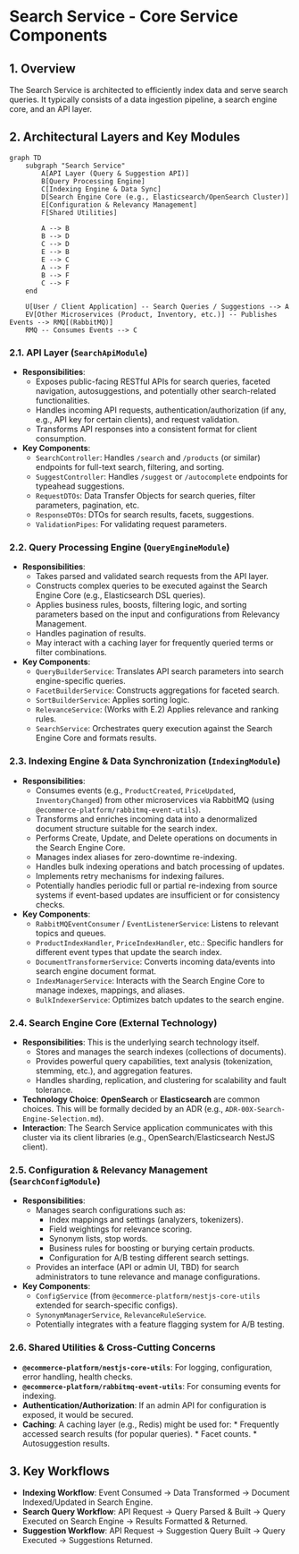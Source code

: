 # Search Service - Core Service Components

## 1. Overview

The Search Service is architected to efficiently index data and serve search queries. It typically consists of a data ingestion pipeline, a search engine core, and an API layer.

## 2. Architectural Layers and Key Modules

```mermaid
graph TD
    subgraph "Search Service"
        A[API Layer (Query & Suggestion API)]
        B[Query Processing Engine]
        C[Indexing Engine & Data Sync]
        D[Search Engine Core (e.g., Elasticsearch/OpenSearch Cluster)]
        E[Configuration & Relevancy Management]
        F[Shared Utilities]

        A --> B
        B --> D
        C --> D
        E --> B
        E --> C
        A --> F
        B --> F
        C --> F
    end

    U[User / Client Application] -- Search Queries / Suggestions --> A
    EV[Other Microservices (Product, Inventory, etc.)] -- Publishes Events --> RMQ[(RabbitMQ)]
    RMQ -- Consumes Events --> C
```

### 2.1. API Layer (`SearchApiModule`)

*   **Responsibilities**:
    *   Exposes public-facing RESTful APIs for search queries, faceted navigation, autosuggestions, and potentially other search-related functionalities.
    *   Handles incoming API requests, authentication/authorization (if any, e.g., API key for certain clients), and request validation.
    *   Transforms API responses into a consistent format for client consumption.
*   **Key Components**:
    *   `SearchController`: Handles `/search` and `/products` (or similar) endpoints for full-text search, filtering, and sorting.
    *   `SuggestController`: Handles `/suggest` or `/autocomplete` endpoints for typeahead suggestions.
    *   `RequestDTOs`: Data Transfer Objects for search queries, filter parameters, pagination, etc.
    *   `ResponseDTOs`: DTOs for search results, facets, suggestions.
    *   `ValidationPipes`: For validating request parameters.

### 2.2. Query Processing Engine (`QueryEngineModule`)

*   **Responsibilities**:
    *   Takes parsed and validated search requests from the API layer.
    *   Constructs complex queries to be executed against the Search Engine Core (e.g., Elasticsearch DSL queries).
    *   Applies business rules, boosts, filtering logic, and sorting parameters based on the input and configurations from Relevancy Management.
    *   Handles pagination of results.
    *   May interact with a caching layer for frequently queried terms or filter combinations.
*   **Key Components**:
    *   `QueryBuilderService`: Translates API search parameters into search engine-specific queries.
    *   `FacetBuilderService`: Constructs aggregations for faceted search.
    *   `SortBuilderService`: Applies sorting logic.
    *   `RelevanceService`: (Works with E.2) Applies relevance and ranking rules.
    *   `SearchService`: Orchestrates query execution against the Search Engine Core and formats results.

### 2.3. Indexing Engine & Data Synchronization (`IndexingModule`)

*   **Responsibilities**:
    *   Consumes events (e.g., `ProductCreated`, `PriceUpdated`, `InventoryChanged`) from other microservices via RabbitMQ (using `@ecommerce-platform/rabbitmq-event-utils`).
    *   Transforms and enriches incoming data into a denormalized document structure suitable for the search index.
    *   Performs Create, Update, and Delete operations on documents in the Search Engine Core.
    *   Manages index aliases for zero-downtime re-indexing.
    *   Handles bulk indexing operations and batch processing of updates.
    *   Implements retry mechanisms for indexing failures.
    *   Potentially handles periodic full or partial re-indexing from source systems if event-based updates are insufficient or for consistency checks.
*   **Key Components**:
    *   `RabbitMQEventConsumer` / `EventListenerService`: Listens to relevant topics and queues.
    *   `ProductIndexHandler`, `PriceIndexHandler`, etc.: Specific handlers for different event types that update the search index.
    *   `DocumentTransformerService`: Converts incoming data/events into search engine document format.
    *   `IndexManagerService`: Interacts with the Search Engine Core to manage indexes, mappings, and aliases.
    *   `BulkIndexerService`: Optimizes batch updates to the search engine.

### 2.4. Search Engine Core (External Technology)

*   **Responsibilities**: This is the underlying search technology itself.
    *   Stores and manages the search indexes (collections of documents).
    *   Provides powerful query capabilities, text analysis (tokenization, stemming, etc.), and aggregation features.
    *   Handles sharding, replication, and clustering for scalability and fault tolerance.
*   **Technology Choice**: **OpenSearch** or **Elasticsearch** are common choices. This will be formally decided by an ADR (e.g., `ADR-00X-Search-Engine-Selection.md`).
*   **Interaction**: The Search Service application communicates with this cluster via its client libraries (e.g., OpenSearch/Elasticsearch NestJS client).

### 2.5. Configuration & Relevancy Management (`SearchConfigModule`)

*   **Responsibilities**:
    *   Manages search configurations such as:
        *   Index mappings and settings (analyzers, tokenizers).
        *   Field weightings for relevance scoring.
        *   Synonym lists, stop words.
        *   Business rules for boosting or burying certain products.
        *   Configuration for A/B testing different search settings.
    *   Provides an interface (API or admin UI, TBD) for search administrators to tune relevance and manage configurations.
*   **Key Components**:
    *   `ConfigService` (from `@ecommerce-platform/nestjs-core-utils` extended for search-specific configs).
    *   `SynonymManagerService`, `RelevanceRuleService`.
    *   Potentially integrates with a feature flagging system for A/B testing.

### 2.6. Shared Utilities & Cross-Cutting Concerns

*   **`@ecommerce-platform/nestjs-core-utils`**: For logging, configuration, error handling, health checks.
*   **`@ecommerce-platform/rabbitmq-event-utils`**: For consuming events for indexing.
*   **Authentication/Authorization**: If an admin API for configuration is exposed, it would be secured.
*   **Caching**: A caching layer (e.g., Redis) might be used for: 
        *   Frequently accessed search results (for popular queries).
        *   Facet counts.
        *   Autosuggestion results.

## 3. Key Workflows

*   **Indexing Workflow**: Event Consumed -> Data Transformed -> Document Indexed/Updated in Search Engine.
*   **Search Query Workflow**: API Request -> Query Parsed & Built -> Query Executed on Search Engine -> Results Formatted & Returned.
*   **Suggestion Workflow**: API Request -> Suggestion Query Built -> Query Executed -> Suggestions Returned.
